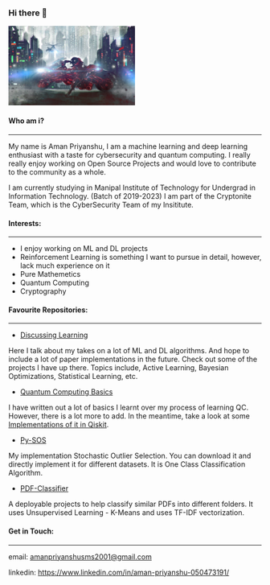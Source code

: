 ### Hi there 👋

<img src="https://github.com/AmanPriyanshu/AmanPriyanshu/raw/master/akira-profile-banner.jpg" alt="Profile-pic" style="max-width:50%;">

#### Who am i?
----
My name is Aman Priyanshu, I am a machine learning and deep learning enthusiast with a taste for cybersecurity and quantum computing. I really really enjoy working on Open Source Projects and would love to contribute to the community as a whole.

I am currently studying in Manipal Institute of Technology for Undergrad in Information Technology. (Batch of 2019-2023)
I am part of the Cryptonite Team, which is the CyberSecurity Team of my Insititute.

#### Interests:
----
* I enjoy working on ML and DL projects
* Reinforcement Learning is something I want to pursue in detail, however, lack much experience on it
* Pure Mathemetics
* Quantum Computing
* Cryptography

#### Favourite Repositories:
----
* [Discussing Learning](https://github.com/AmanPriyanshu/Discussing_Learning)

Here I talk about my takes on a lot of ML and DL algorithms. And hope to include a lot of paper implementations in the future. Check out some of the projects I have up there. Topics include, Active Learning, Bayesian Optimizations, Statistical Learning, etc.

* [Quantum Computing Basics](https://github.com/AmanPriyanshu/Quantum-Computing-Intro)

I have written out a lot of basics I learnt over my process of learning QC. However, there is a lot more to add. In the meantime, take a look at some [Implementations of it in Qiskit](https://github.com/AmanPriyanshu/Understanding-Quantum-With-Qiskit).

* [Py-SOS](https://github.com/AmanPriyanshu/py-stochastic-outlier-selection)

My implementation Stochastic Outlier Selection. You can download it and directly implement it for different datasets. It is One Class Classification Algorithm.

* [PDF-Classifier](https://github.com/AmanPriyanshu/pdf_classifier)

A deployable projects to help classify similar PDFs into different folders. It uses Unsupervised Learning - K-Means and uses TF-IDF vectorization. 

#### Get in Touch:
----
email: amanpriyanshusms2001@gmail.com

linkedin: https://www.linkedin.com/in/aman-priyanshu-050473191/
